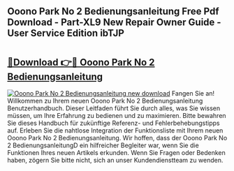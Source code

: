 ## Ooono Park No 2 Bedienungsanleitung Free Pdf Download - Part-XL9 New Repair Owner Guide - User Service Edition ibTJP

# <h2><a href="http://df2abq0.blite.top/?on=Ooono+Park+No+2+Bedienungsanleitung">🔗Download 👉🔴 Ooono Park No 2 Bedienungsanleitung</a></h2>

[![Ooono Park No 2 Bedienungsanleitung new download](https://i.imgur.com/lujVjoI.png)](http://df2abq0.blite.top/?on=Ooono+Park+No+2+Bedienungsanleitung)
Fangen Sie an! Willkommen zu Ihrem neuen Ooono Park No 2 Bedienungsanleitung Benutzerhandbuch. Dieser Leitfaden führt Sie durch alles, was Sie wissen müssen, um Ihre Erfahrung zu bedienen und zu maximieren. Bitte bewahren Sie dieses Handbuch für zukünftige Referenz- und Fehlerbehebungstipps auf. Erleben Sie die nahtlose Integration der Funktionsliste mit Ihrem neuen Ooono Park No 2 Bedienungsanleitung. Wir hoffen, dass der Ooono Park No 2 BedienungsanleitungD ein hilfreicher Begleiter war, wenn Sie die Funktionen Ihres neuen Artikels erkunden. Wenn Sie Fragen oder Bedenken haben, zögern Sie bitte nicht, sich an unser Kundendienstteam zu wenden.
